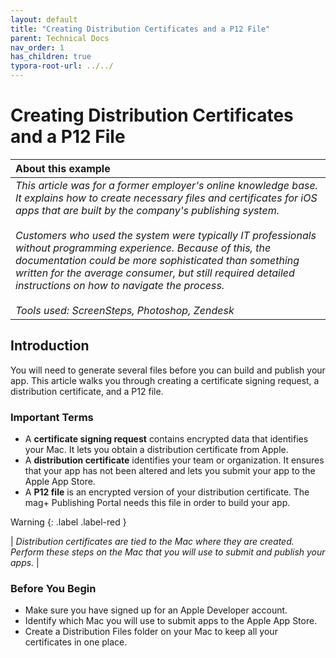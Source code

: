 ```yaml
---
layout: default
title: "Creating Distribution Certificates and a P12 File"
parent: Technical Docs
nav_order: 1
has_children: true
typora-root-url: ../../
---
```


# Creating Distribution Certificates and a P12 File

| About this example                                           |
| :----------------------------------------------------------- |
| *This article was for a former employer's online knowledge base. It explains how to create necessary files and certificates for iOS apps that are built by the company's publishing system.<br /><br />Customers who used the system were typically IT professionals without programming experience. Because of this, the documentation could be more sophisticated than something written for the average consumer, but still required detailed instructions on how to navigate the process.<br /><br />Tools used: ScreenSteps, Photoshop, Zendesk* |

## Introduction

You will need to generate several files before you can build and publish your app. This article walks you through creating a certificate signing request, a distribution certificate, and a P12 file.

### Important Terms

-  A **certificate signing request** contains encrypted data that identifies your Mac. It lets you obtain a distribution certificate from Apple.
- A **distribution certificate** identifies your team or organization. It ensures that your app has not been altered and lets you submit your app to the Apple App Store.
- A **P12 file** is an encrypted version of your distribution certificate. The mag+ Publishing Portal needs this file in order to build your app.

Warning
{: .label .label-red }

| *Distribution certificates are tied to the Mac where they are created. Perform these steps on the Mac that you will use to submit and publish your apps.* |

### Before You Begin

- Make sure you have signed up for an Apple Developer account.
- Identify which Mac you will use to submit apps to the Apple App Store.
- Create a Distribution Files folder on your Mac to keep all your certificates in one place.

